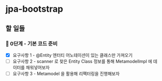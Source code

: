 # jpa-bootstrap

## 할 일들

### 🚀 0단계 - 기본 코드 준비

- [x] 요구사항 1 - @Entity 엔터티 어노테이션이 있는 클래스만 가져오기
- [ ] 요구사항 2 - scanner 로 찾은 Entity Class 정보를 통해 MetamodelImpl 에 데이터를 채워넣어보자
- [ ] 요구사항 3 - Metamodel 을 활용해 리팩터링을 진행해보자
